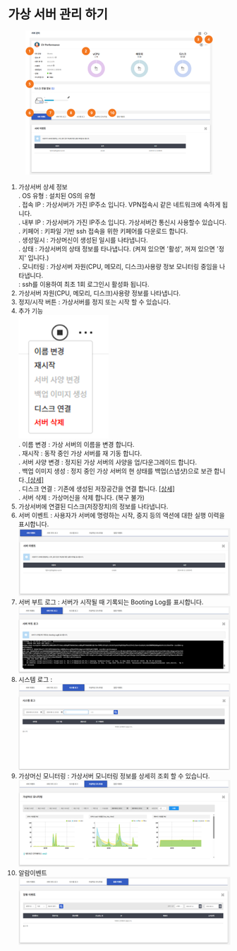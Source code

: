 # 가상 서버 관리 하기

<figure><img src="../.gitbook/assets/image (2) (1) (1).png" alt=""><figcaption></figcaption></figure>

1. 가상서버 상세 정보\
   . OS 유형 : 설치된 OS의 유형\
   . 접속 IP : 가상서버가 가진 IP주소 입니다. VPN접속시 같은 네트워크에 속하게 됩니다. \
   . 내부 IP : 가상서버가 가진 IP주소 입니다. 가상서버간 통신시 사용할수 있습니다. \
   . 키페어 : 키파일 기반 ssh 접속을 위한 키페어를 다운로드 합니다.\
   . 생성일시 : 가상머신이 생성된 일시를 나타냅니다. \
   . 상태 : 가상서버의 상태 정보를 타나냅니다. (켜져 있으면 '활성', 꺼져 있으면 '정지' 입니다.)\
   . 모니터링 : 가상서버 자원(CPU, 메모리, 디스크)사용량 정보 모니터링 중임을 나타냅니다. \
   &#x20; : ssh를 이용하여 최초 1회 로그인시 활성화 됩니다.
2. 가상서버 자원(CPU, 메모리, 디스크)사용량 정보를 나타냅니다.&#x20;
3. 정지/시작 버튼 : 가상서버를 정지 또는 시작 할 수 있습니다.
4. 추가 기능 \
   ![](<../.gitbook/assets/image (3) (1) (1).png>)\
   . 이름 변경 : 가상 서버의 이름을 변경 합니다.\
   . 재시작 : 동작 중인 가상 서버를 재 기동 합니다.\
   . 서버 사양 변경 : 정지된 가상 서버의 사양을 업/다운그레이드 합니다.\
   . 백업 이미지 생성 : 정지 중인 가상 서버의 현 상태를 백업(스냅샷)으로 보관 합니다.[ \[상세\]](cloud-server-new/undefined-1.md)\
   . 디스크 연결 : 기존에 생성된 저장공간을 연결 합니다. [\[상세\]](cloud-server-new/undefined.md)\
   . 서버 삭제 : 가상머신을 삭제 합니다. (복구 불가)
5. 가상서버에 연결된 디스크(저장장치)의 정보를 나타냅니다.&#x20;
6. 서버 이벤트 : 사용자가 서버에 명령하는 시작, 중지 등의 액션에 대한 실행 이력을 표시합니다.\
   ![](<../.gitbook/assets/image (50).png>)
7. 서버 부트 로그 : 서버가 시작될 때 기록되는 Booting Log를 표시합니다.\
   ![](<../.gitbook/assets/image (51).png>)
8. 시스템 로그 : \
   ![](<../.gitbook/assets/image (52).png>)
9. 가상머신 모니터링 : 가상서버 모니터링   정보를 상세히 조회 할 수 있습니다. \
   ![](<../.gitbook/assets/image (53).png>)
10. 알람이벤트 \
    ![](<../.gitbook/assets/image (54).png>)

